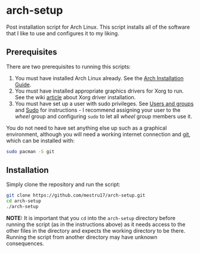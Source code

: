 # arch-setup
Post installation script for Arch Linux. This script installs all of the software that I like to use and configures it to my liking.

## Prerequisites
There are two prerequisites to running this scripts:
1. You must have installed Arch Linux already. See the [Arch Installation Guide](https://wiki.archlinux.org/title/Installation_guide).
2. You must have installed appropriate graphics drivers for Xorg to run. See the wiki [article](https://wiki.archlinux.org/title/Xorg#Driver_installation) about Xorg driver installation.
3. You must have set up a user with sudo privileges. See [Users and groups](https://wiki.archlinux.org/title/Users_and_groups) and [Sudo](https://wiki.archlinux.org/title/Sudo) for instructions - I recommend assigning your user to the *wheel* group and configuring `sudo` to let all *wheel* group members use it.

You do not need to have set anything else up such as a graphical environment, although you will need a working internet connection and [git](https://git-scm.com), which can be installed with:
```bash
sudo pacman -S git
```

## Installation
Simply clone the repository and run the script:
```bash
git clone https://github.com/mestru17/arch-setup.git
cd arch-setup
./arch-setup
```

**NOTE:** It is important that you `cd` into the `arch-setup` directory before running the script (as in the instructions above) as it needs access to the other files in the directory and expects the working directory to be there. Running the script from another directory may have unknown consequences.
